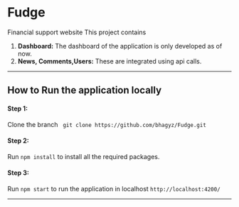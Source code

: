 # Fudge
Financial support website
This project contains  
1. **Dashboard:** The dashboard of the application is only developed as of now.  
2. **News, Comments,Users:** These are integrated using api calls.  

---------------------------------------------------------
## How to Run the application locally

#### Step 1: 
Clone the branch ` git clone https://github.com/bhagyz/Fudge.git`

#### Step 2:
Run `npm install` to install all the required packages.

#### Step 3:
Run `npm start` to run the application in localhost `http://localhost:4200/`

------------------------------------------------------------
